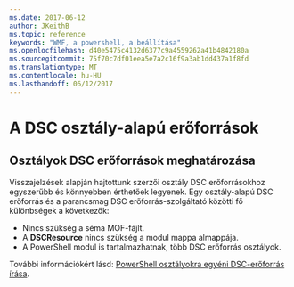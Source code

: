```yaml
---
ms.date: 2017-06-12
author: JKeithB
ms.topic: reference
keywords: "WMF, a powershell, a beállítása"
ms.openlocfilehash: d40e5475c4132d6377c9a4559262a41b4842180a
ms.sourcegitcommit: 75f70c7df01eea5e7a2c16f9a3ab1dd437a1f8fd
ms.translationtype: MT
ms.contentlocale: hu-HU
ms.lasthandoff: 06/12/2017
---
```

# <a name="class-based-dsc-resources"></a>A DSC osztály-alapú erőforrások

## <a name="defining-dsc-resources-with-classes"></a>Osztályok DSC erőforrások meghatározása

Visszajelzések alapján hajtottunk szerzői osztály DSC erőforrásokhoz egyszerűbb és könnyebben érthetőek legyenek. Egy osztály-alapú DSC erőforrás és a parancsmag DSC erőforrás-szolgáltató közötti fő különbségek a következők:

* Nincs szükség a séma MOF-fájlt.
* A **DSCResource** nincs szükség a modul mappa almappája.
* A PowerShell modul is tartalmazhatnak, több DSC erőforrás osztályok.

További információkért lásd: [PowerShell osztályokra egyéni DSC-erőforrás írása](https://msdn.microsoft.com/powershell/dsc/authoringresource).

